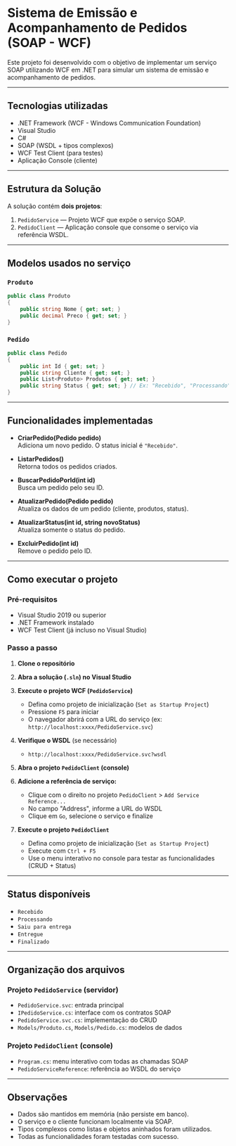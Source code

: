 # Sistema de Emissão e Acompanhamento de Pedidos (SOAP - WCF)

Este projeto foi desenvolvido com o objetivo de implementar um serviço SOAP utilizando WCF em .NET para simular um sistema de emissão e acompanhamento de pedidos.

---

## Tecnologias utilizadas

- .NET Framework (WCF - Windows Communication Foundation)
- Visual Studio
- C#
- SOAP (WSDL + tipos complexos)
- WCF Test Client (para testes)
- Aplicação Console (cliente)

---

## Estrutura da Solução

A solução contém **dois projetos**:

1. `PedidoService` — Projeto WCF que expõe o serviço SOAP.
2. `PedidoClient` — Aplicação console que consome o serviço via referência WSDL.

---

## Modelos usados no serviço

### `Produto`
```csharp
public class Produto
{
    public string Nome { get; set; }
    public decimal Preco { get; set; }
}
```

### `Pedido`
```csharp
public class Pedido
{
    public int Id { get; set; }
    public string Cliente { get; set; }
    public List<Produto> Produtos { get; set; }
    public string Status { get; set; } // Ex: "Recebido", "Processando", "Finalizado"
}
```

---

## Funcionalidades implementadas

- **CriarPedido(Pedido pedido)**  
  Adiciona um novo pedido. O status inicial é `"Recebido"`.

- **ListarPedidos()**  
  Retorna todos os pedidos criados.

- **BuscarPedidoPorId(int id)**  
  Busca um pedido pelo seu ID.

- **AtualizarPedido(Pedido pedido)**  
  Atualiza os dados de um pedido (cliente, produtos, status).

- **AtualizarStatus(int id, string novoStatus)**  
  Atualiza somente o status do pedido.

- **ExcluirPedido(int id)**  
  Remove o pedido pelo ID.

---

## Como executar o projeto

### Pré-requisitos

- Visual Studio 2019 ou superior
- .NET Framework instalado
- WCF Test Client (já incluso no Visual Studio)

### Passo a passo

1. **Clone o repositório**

2. **Abra a solução (`.sln`) no Visual Studio**

3. **Execute o projeto WCF (`PedidoService`)**
   - Defina como projeto de inicialização (`Set as Startup Project`)
   - Pressione `F5` para iniciar
   - O navegador abrirá com a URL do serviço (ex: `http://localhost:xxxx/PedidoService.svc`)

4. **Verifique o WSDL** (se necessário)
   - `http://localhost:xxxx/PedidoService.svc?wsdl`

5. **Abra o projeto `PedidoClient` (console)**

6. **Adicione a referência de serviço:**
   - Clique com o direito no projeto `PedidoClient` > `Add Service Reference...`
   - No campo "Address", informe a URL do WSDL
   - Clique em `Go`, selecione o serviço e finalize

7. **Execute o projeto `PedidoClient`**
   - Defina como projeto de inicialização (`Set as Startup Project`)
   - Execute com `Ctrl + F5`
   - Use o menu interativo no console para testar as funcionalidades (CRUD + Status)

---

## Status disponíveis

- `Recebido`
- `Processando`
- `Saiu para entrega`
- `Entregue`
- `Finalizado`

---

## Organização dos arquivos

### Projeto `PedidoService` (servidor)
- `PedidoService.svc`: entrada principal
- `IPedidoService.cs`: interface com os contratos SOAP
- `PedidoService.svc.cs`: implementação do CRUD
- `Models/Produto.cs`, `Models/Pedido.cs`: modelos de dados

### Projeto `PedidoClient` (console)
- `Program.cs`: menu interativo com todas as chamadas SOAP
- `PedidoServiceReference`: referência ao WSDL do serviço

---

## Observações

- Dados são mantidos em memória (não persiste em banco).
- O serviço e o cliente funcionam localmente via SOAP.
- Tipos complexos como listas e objetos aninhados foram utilizados.
- Todas as funcionalidades foram testadas com sucesso.
